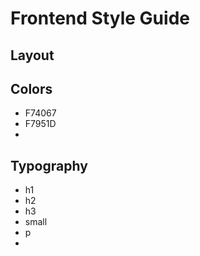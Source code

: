 # Frontend Style Guide

## Layout

## Colors
- F74067
- F7951D
- 

## Typography
- h1
- h2
- h3
- small
- p
- 